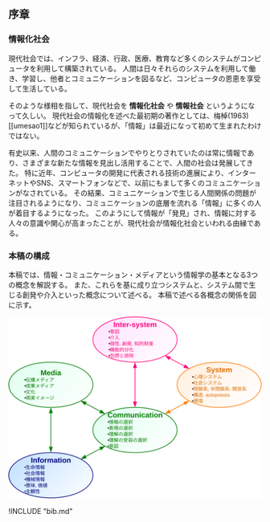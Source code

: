 
## 序章

### 情報化社会
現代社会では、インフラ、経済、行政、医療、教育など多くのシステムがコンピュータを利用して構築されている。
人間は日々それらのシステムを利用して働き、学習し、他者とコミュニケーションを図るなど、コンピュータの恩恵を享受して生活している。

そのような様相を指して、現代社会を **情報化社会** や **情報社会** というようになって久しい。
現代社会の情報化を述べた最初期の著作としては、梅棹(1963)\[[umesao1]\]などが知られているが、「情報」は最近になって初めて生まれたわけではない。

有史以来、人間のコミュニケーションでやりとりされていたのは常に情報であり、さまざまな新たな情報を見出し活用することで、人間の社会は発展してきた。
特に近年、コンピュータの開発に代表される技術の進展により、インターネットやSNS、スマートフォンなどで、以前にもまして多くのコミュニケーションがなされている。
その結果、コミュニケーションで生じる人間関係の問題が注目されるようになり、コミュニケーションの底層を流れる「情報」に多くの人が着目するようになった。
このようにして情報が「発見」され、情報に対する人々の意識や関心が高まったことが、現代社会が情報化社会といわれる由縁である。


### 本稿の構成
本稿では、情報・コミュニケーション・メディアという情報学の基本となる3つの概念を解説する。
また、これらを基に成り立つシステムと、システム間で生じる創発や介入といった概念について述べる。
本稿で述べる各概念の関係を図に示す。

![fig:structure. 各概念の関係](structure.svg)


!INCLUDE "bib.md"
